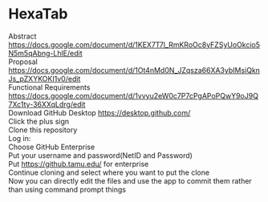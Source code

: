 # HexaTab
Abstract  
https://docs.google.com/document/d/1KEX7T7l_RmKRoOc8yFZSyUoOkcio5N5m5qAbng-LhlE/edit  
Proposal  
https://docs.google.com/document/d/1Ot4nMd0N_JZqsza66XA3ybIMsiQknJs_pZXYKOKI1v0/edit  
Functional Requirements  
https://docs.google.com/document/d/1vvyu2eW0c7P7cPgAPoPQwY9oJ9Q7Xc1ty-36XXqLdrg/edit  
Download GitHub Desktop https://desktop.github.com/  
Click the plus sign  
Clone this repository  
Log in:  
Choose GitHub Enterprise  
Put your username and password(NetID and Password)  
Put https://github.tamu.edu/ for enterprise  
Continue cloning and select where you want to put the clone  
Now you can directly edit the files and use the app to commit them rather than using command prompt things  
